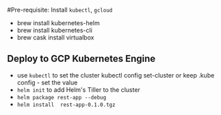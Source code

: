 #Pre-requisite: Install `kubectl`, `gcloud`

- brew install kubernetes-helm
- brew install kubernetes-cli
- brew cask install virtualbox

## Deploy to GCP Kubernetes Engine

- use `kubectl` to set the cluster
      kubectl config set-cluster <cluster-info> or keep .kube config - set the value
- `helm init` to add Helm's Tiller to the cluster
- `helm package rest-app --debug`
- `helm install  rest-app-0.1.0.tgz`



